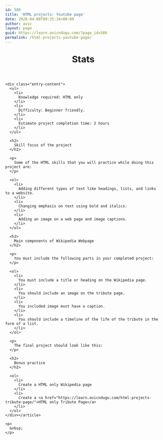 ```yaml
---
id: 586
title: 'HTML projects: Youtube page'
date: 2020-04-08T09:35:34+00:00
author: avic
layout: page
guid: https://learn.avicndugu.com/?page_id=586
permalink: /html-projects-youtube-page/
---
```

<div id="sidebar" class="sidebar">
  <header id="masthead" class="site-header" role="banner"> 
  
  <div class="site-branding">
    <h2>
      <span style="font-size: 29px;">Stats</span>
    </h2>
  </div></header>
</div>

<div id="content" class="site-content">
  <div id="primary" class="content-area">
    <article id="post-583" class="post-583 page type-page status-publish hentry"> 
    
    <div class="entry-content">
      <ul>
        <li>
          Knowledge required: HTML only
        </li>
        <li>
          Difficulty: Beginner friendly.
        </li>
        <li>
          Estimate project completion time: 2 hours
        </li>
      </ul>
      
      <h2>
        Skill focus of the project
      </h2>
      
      <p>
        Some of the HTML skills that you will practice while doing this project are:
      </p>
      
      <ol>
        <li>
          Adding different types of text like headings, lists, and links to a website.
        </li>
        <li>
          Changing emphasis on text using bold and italics.
        </li>
        <li>
          Adding an image on a web page and image captions.
        </li>
      </ol>
      
      <h2>
        Main components of Wikipedia Webpage
      </h2>
      
      <p>
        You must include the following parts in your completed project:
      </p>
      
      <ol>
        <li>
          You must include a title or heading on the Wikipedia page.
        </li>
        <li>
          You should include an image on the tribute page.
        </li>
        <li>
          You included image must have a caption.
        </li>
        <li>
          You should include a timeline of the life of the tribute in the form of a list.
        </li>
      </ol>
      
      <p>
        The final project should look like this:
      </p>
      
      <h2>
        Bonus practice
      </h2>
      
      <ol>
        <li>
          Create a HTML only Wikipedia page
        </li>
        <li>
          Create a <a href="https://learn.avicndugu.com/html-projects-tribute-page/">HTML only Tribute Page</a>
        </li>
      </ol>
    </div></article> 
    
    <p>
      &nbsp;
    </p>
  </div>
</div>